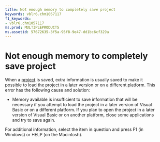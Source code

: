 ```yaml
---
title: Not enough memory to completely save project
keywords: vblr6.chm1057117
f1_keywords:
- vblr6.chm1057117
ms.prod: MULTIPLEPRODUCTS
ms.assetid: 57672635-3f5a-95f8-9e47-dd1bc6cf329a
---
```



# Not enough memory to completely save project

When a [project](vbe-glossary.md) is saved, extra information is usually saved to make it possible to load the project in a later version or on a different platform. This error has the following cause and solution:



- Memory available is insufficient to save information that will be necessary if you attempt to load the project in a later version of Visual Basic or on a different platform. If you plan to open the project in a later version of Visual Basic or on another platform, close some applications and try to save again.
    

For additional information, select the item in question and press F1 (in Windows) or HELP (on the Macintosh).

